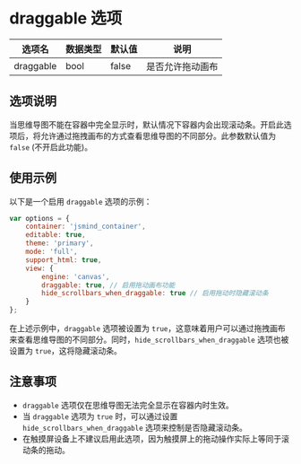 # draggable 选项

| 选项名 | 数据类型 | 默认值 | 说明 |
| --- | --- | --- | --- |
| draggable | bool | false | 是否允许拖动画布 |

## 选项说明

当思维导图不能在容器中完全显示时，默认情况下容器内会出现滚动条。开启此选项后，将允许通过拖拽画布的方式查看思维导图的不同部分。此参数默认值为 `false` (不开启此功能)。

## 使用示例

以下是一个启用 `draggable` 选项的示例：

```javascript
var options = {
    container: 'jsmind_container',
    editable: true,
    theme: 'primary',
    mode: 'full',
    support_html: true,
    view: {
        engine: 'canvas',
        draggable: true, // 启用拖动画布功能
        hide_scrollbars_when_draggable: true // 启用拖动时隐藏滚动条
    }
};
```

在上述示例中，`draggable` 选项被设置为 `true`，这意味着用户可以通过拖拽画布来查看思维导图的不同部分。同时，`hide_scrollbars_when_draggable` 选项也被设置为 `true`，这将隐藏滚动条。

## 注意事项

- `draggable` 选项仅在思维导图无法完全显示在容器内时生效。
- 当 `draggable` 选项为 `true` 时，可以通过设置 `hide_scrollbars_when_draggable` 选项来控制是否隐藏滚动条。
- 在触摸屏设备上不建议启用此选项，因为触摸屏上的拖动操作实际上等同于滚动条的拖动。